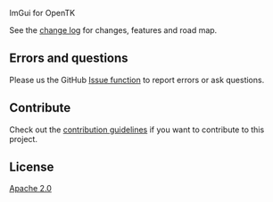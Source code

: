 ImGui for OpenTK

See the [change log](CHANGELOG.md) for changes, features and road map.

## Errors and questions
Please us the GitHub [Issue function](https://github.com/danielscherzer/Zenseless.OpenTK.GUI/issues/new) to report errors or ask questions.
## Contribute
Check out the [contribution guidelines](CONTRIBUTING.md) if you want to contribute to this project.

## License
[Apache 2.0](http://www.apache.org/licenses/LICENSE-2.0)